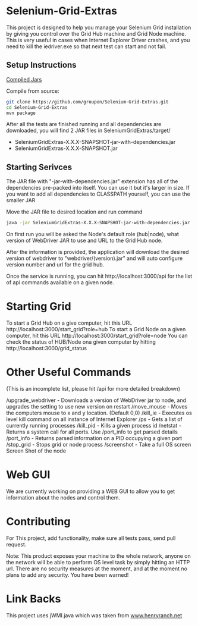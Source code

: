 Selenium-Grid-Extras
====================

This project is designed to help you manage your Selenium Grid installation by giving you control over the Grid Hub machine and Grid Node machine. This is very useful in cases when Internet Explorer Driver crashes, and you need to kill the iedriver.exe so that next test can start and not fail.


Setup Instructions
------------------

[Compiled Jars](https://github.com/groupon/Selenium-Grid-Extras/releases)


Compile from source:

```bash
git clone https://github.com/groupon/Selenium-Grid-Extras.git
cd Selenium-Grid-Extras
mvn package
```
After all the tests are finished running and all dependencies are downloaded, you will find 2 JAR files in SeleniumGridExtras/target/
* SeleniumGridExtras-X.X.X-SNAPSHOT-jar-with-dependencies.jar
* SeleniumGridExtras-X.X.X-SNAPSHOT.jar


Starting Serivces
-------------------

The JAR file with "-jar-with-dependencies.jar" extension has all of the dependencies pre-packed into itself. You can use it but it's larger in size. If you want to add all dependencies to CLASSPATH yourself, you can use the smaller JAR

Move the JAR file to desired location and run command

```bash
java -jar SeleniumGridExtras-X.X.X-SNAPSHOT-jar-with-dependencies.jar
```

On first run you will be asked the Node's default role (hub|node), what version of WebDriver JAR to use and URL to the Grid Hub node.

After the information is provided, the application will download the desired version of webdriver to "webdriver/(version).jar" and will auto configure version number and url for the grid hub.

Once the service is running, you can hit http://localhost:3000/api for the list of api commands available on a given node.

Starting Grid
=============

To start a Grid Hub on a give computer, hit this URL http://localhost:3000/start_grid?role=hub
To start a Grid Node on a given computer, hit this URL http://localhost:3000/start_grid?role=node
You can check the status of HUB/Node ona given computer by hitting http://localhost:3000/grid_status

Other Useful Commands
=====================
(This is an incomplete list, please hit /api for more detailed breakdown)

/upgrade_webdriver - Downloads a version of WebDriver jar to node, and upgrades the setting to use new version on restart
/move_mouse - Moves the computers mouse to x and y location. (Default 0,0)
/kill_ie - Executes os level kill command on all instance of Internet Explorer
/ps - Gets a list of currently running processes
/kill_pid - Kills a given process id
/netstat - Returns a system call for all ports. Use /port_info to get parsed details
/port_info - Returns parsed information on a PID occupying a given port
/stop_grid - Stops grid or node process
/screenshot - Take a full OS screen Screen Shot of the node


Web GUI
=======

We are currently working on providing a WEB GUI to allow you to get information about the nodes and control them.


Contributing
============

For This project, add functionality, make sure all tests pass, send pull request.

Note: This product exposes your machine to the whole network, anyone on the network will be able to perform OS level task by simply hitting an HTTP url. There are no security measures at the moment, and at the moment no plans to add any security. You have been warned!


Link Backs
==========
This project uses jWMI.java which was taken from www.henryranch.net